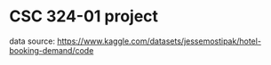 # CSC 324-01 project
data source:
https://www.kaggle.com/datasets/jessemostipak/hotel-booking-demand/code

